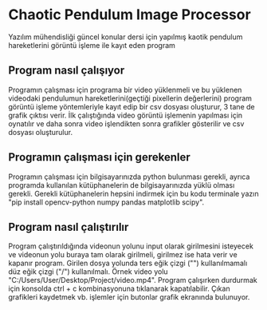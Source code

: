# Chaotic Pendulum Image Processor
 Yazılım mühendisliği güncel konular dersi için yapılmış kaotik pendulum hareketlerini görüntü işleme ile kayıt eden program

## Program nasıl çalışıyor
Programın çalışması için programa bir video yüklenmeli ve bu yüklenen videodaki pendulumun hareketlerini(geçtiği pixellerin değerlerini) program görüntü işleme yöntemleriyle kayıt edip  bir csv dosyası oluşturur, 3 tane de grafik çıktısı verir. İlk çalıştığında video görüntü işlemenin yapılması için oynatılır ve daha sonra video işlendikten sonra grafikler gösterilir ve csv dosyası oluşturulur.

## Programın çalışması için gerekenler
Programın çalışması için bilgisayarınızda python bulunması gerekli, ayrıca programda kullanılan kütüphanelerin de bilgisayarınızda yüklü olması gerekli. Gerekli kütüphanelerin hepsini indirmek için bu kodu terminale yazın "pip install opencv-python numpy pandas matplotlib scipy".

## Program nasıl çalıştırılır
Program çalıştırıldığında videonun yolunu input olarak girilmesini isteyecek ve videonun yolu buraya tam olarak girilmeli, girilmez ise hata verir ve kapanır program. Girilen dosya yolunda ters eğik çizgi ("\") kullanılmamalı düz eğik çizgi ("/") kullanılmalı. Örnek video yolu "C:/Users/User/Desktop/Project/video.mp4". Program çalışırken durdurmak için konsolda ctrl + c kombinasyonuna tıklanarak kapatılabilir. Çıkan grafikleri kaydetmek vb. işlemler için butonlar grafik ekranında bulunuyor.
